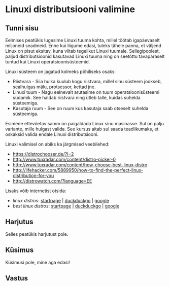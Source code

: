# Linuxi distributsiooni valimine

## Tunni sisu

Eelmises peatükis lugesime Linuxi tuuma kohta, millel töötab igapäevaselt miljoneid seadmeid. Enne kui liigume edasi, tuleks tähele panna, et väljend Linux on pisut eksitav, kuna viitab tegelikut Linuxi tuumale. Sellegipoolest, paljud distributsioonid kasutavad Linuxi tuuma ning on seetõttu tavapäraselt tuntud kui Linuxi operatsioonisüsteemid.

Linuxi süsteem on jagatud kolmeks põhiliseks osaks:

<ul>
<li>Riistvara - Siia hulka kuulub kogu riistvara, millel sinu süsteem jookseb, sealhulgas mälu, protsessor, kettad jne.</li>
<li>Linuxi tuum - Nagu eelnevalt arutasime on tuum operatsioonisüsteemi südamik. See haldab riistvara ning ütleb talle, kuidas suhelda süsteemiga.</li>
<li>Kasutaja ruum - See on ruum kus kasutaja saab otseselt suhelda süsteemiga.</li>
</ul>

Esimene ettevõetav samm on paigaldada Linux sinu masinasse. Sul on palju variante, mille hulgast valida. See kursus aitab sul saada teadlikumaks, et oskaksid valida endale Linuxi distributsiooni.

Linuxi valimisel on abiks ka järgmised veebilehed:
* https://distrochooser.de/?l=2
* http://www.tuxradar.com/content/distro-picker-0
* http://www.tuxradar.com/content/how-choose-best-linux-distro
* http://lifehacker.com/5889950/how-to-find-the-perfect-linux-distribution-for-you
* http://distrowatch.com/?language=EE

Lisaks võib internetist otsida:
* <i>linux distros</i>: <a target="_blank" href="https://www.startpage.com/do/dsearch?query=linux+distros">startpage</a> | <a target="_blank" href="https://duckduckgo.com/?q=linux+distros">duckduckgo</a> | <a target="_blank" href="https://www.google.ee/search?q=linux+distros">google</a>
* <i>best linux distros</i>: <a target="_blank" href="https://www.startpage.com/do/dsearch?query=best+linux+distros">startpage</a> | <a target="_blank" href="https://duckduckgo.com/?q=best+linux+distros">duckduckgo</a> | <a target="_blank" href="https://www.google.ee/search?q=best+linux+distros">google</a>

## Harjutus

Selles peatükis harjutust pole.

## Küsimus

Küsimusi pole, mine aga edasi!

## Vastus  
